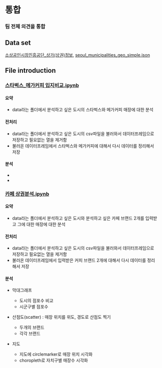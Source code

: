 # 통합
### 팀 전체 의견을 통합  

## Data set
[소상공인시장진흥공단_상가(상권)정보](https://www.data.go.kr/data/15012005/fileData.do), [seoul_municipalities_geo_simple.json](https://github.com/CodeDiary18/Commercial-Districts-Analysis/blob/main/data/seoul_municipalities_geo_simple.json)


## File introduction
### [스타벅스_메가커피 입지비교.ipynb](https://github.com/CodeDiary18/Commercial-Districts-Analysis/blob/main/%ED%86%B5%ED%95%A9/%EC%8A%A4%ED%83%80%EB%B2%85%EC%8A%A4_%EB%A9%94%EA%B0%80%EC%BB%A4%ED%94%BC%20%EC%9E%85%EC%A7%80%EB%B9%84%EA%B5%90.ipynb)
#### 요약
* data라는 폴더에서 분석하고 싶은 도시의 스타벅스와 메가커피 매장에 대한 분석


#### 전처리
* data라는 폴더에서 분석하고 싶은 도시의 csv파일을 불러와서 데이터프레임으로 저장하고 필요없는 열을 제거함
* 불러온 데이터프레임에서 스타벅스와 메가커피에 대해서 다시 데이터를 정리해서 저장


#### 분석
* 
* 


### [카페 상권분석.ipynb](https://github.com/CodeDiary18/Commercial-Districts-Analysis/blob/main/%ED%86%B5%ED%95%A9/%EC%B9%B4%ED%8E%98%20%EC%83%81%EA%B6%8C%EB%B6%84%EC%84%9D.ipynb)
#### 요약
* data라는 폴더에서 분석하고 싶은 도시와 분석하고 싶은 카페 브랜드 2개를 입력받고 그에 대한 매장에 대한 분석


#### 전처리
* data라는 폴더에서 분석하고 싶은 도시의 csv파일을 불러와서 데이터프레임으로 저장하고 필요없는 열을 제거함
* 불러온 데이터프레임에서 입력받은 커피 브랜드 2개에 대해서 다시 데이터를 정리해서 저장


#### 분석
* 막대그래프
  * 도시의 점포수 비교
  * 시군구별 점포수

* 산점도(scatter) : 매장 위치를 위도, 경도로 산점도 찍기
  * 두개의 브랜드
  * 각각 브랜드

* 지도
  * 지도에 circlemarker로 매장 위치 시각화
  * choropleth로 자치구별 매장수 시각화
